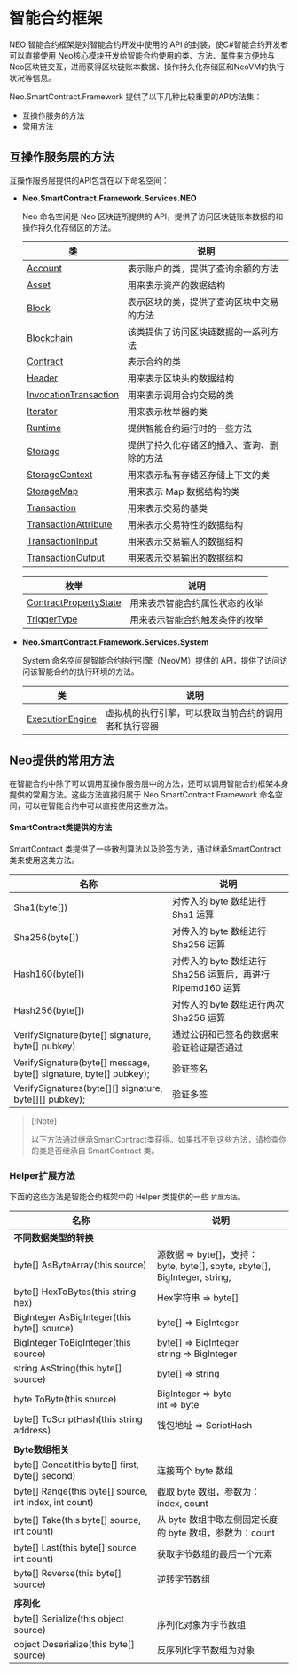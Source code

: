 # 智能合约框架

NEO 智能合约框架是对智能合约开发中使用的 API 的封装，使C#智能合约开发者可以直接使用 Neo核心模块开发给智能合约使用的类、方法、属性来方便地与Neo区块链交互，进而获得区块链账本数据、操作持久化存储区和NeoVM的执行状况等信息。

Neo.SmartContract.Framework 提供了以下几种比较重要的API方法集：

+ 互操作服务的方法
+ 常用方法

## 互操作服务层的方法

互操作服务层提供的API包含在以下命名空间：

+ **Neo.SmartContract.Framework.Services.NEO** 

  Neo 命名空间是 Neo 区块链所提供的 API，提供了访问区块链账本数据的和操作持久化存储区的方法。

  | 类                                                    | 说明                                       |
  | ----------------------------------------------------- | ------------------------------------------ |
  | [Account](neo/Account.md)                             | 表示账户的类，提供了查询余额的方法         |
  | [Asset](neo/Asset.md)                                 | 用来表示资产的数据结构                     |
  | [Block](neo/Block.md)                                 | 表示区块的类，提供了查询区块中交易的方法   |
  | [Blockchain](neo/Blockchain.md)                       | 该类提供了访问区块链数据的一系列方法       |
  | [Contract](neo/Contract.md)                           | 表示合约的类                               |
  | [Header](neo/Header.md)                               | 用来表示区块头的数据结构                   |
  | [InvocationTransaction](neo/InvocationTransaction.md) | 用来表示调用合约交易的类                   |
  | [Iterator](neo/Iterator.md)                           | 用来表示枚举器的类                         |
  | [Runtime](neo/Runtime.md)                             | 提供智能合约运行时的一些方法               |
  | [Storage](neo/Storage.md)                             | 提供了持久化存储区的插入、查询、删除的方法 |
  | [StorageContext](neo/StorageContext.md)               | 用来表示私有存储区存储上下文的类           |
  | [StorageMap](neo/StorageMap.md)                       | 用来表示 Map 数据结构的类                  |
  | [Transaction](neo/Transaction.md)                     | 用来表示交易的基类                         |
  | [TransactionAttribute](neo/TransactionAttribute.md)   | 用来表示交易特性的数据结构                 |
  | [TransactionInput](neo/TransactionInput.md)           | 用来表示交易输入的数据结构                 |
  | [TransactionOutput](neo/TransactionOutput.md)         | 用来表示交易输出的数据结构                 |

  | **枚举**                                              | **说明**                       |
  | ----------------------------------------------------- | ------------------------------ |
  | [ContractPropertyState](neo/ContractPropertyState.md) | 用来表示智能合约属性状态的枚举 |
  | [TriggerType](neo/TriggerType.md)                     | 用来表示智能合约触发条件的枚举 |

+ **Neo.SmartContract.Framework.Services.System** 

  System 命名空间是智能合约执行引擎（NeoVM）提供的 API，提供了访问访问该智能合约的执行环境的方法。

  | 类                                           | 说明                                                 |
  | -------------------------------------------- | ---------------------------------------------------- |
  | [ExecutionEngine](System/ExecutionEngine.md) | 虚拟机的执行引擎，可以获取当前合约的调用者和执行容器 |

## Neo提供的常用方法

在智能合约中除了可以调用互操作服务层中的方法，还可以调用智能合约框架本身提供的常用方法。这些方法直接归属于 Neo.SmartContract.Framework 命名空间，可以在智能合约中可以直接使用这些方法。

#### SmartContract类提供的方法

SmartContract 类提供了一些散列算法以及验签方法，通过继承SmartContract类来使用这类方法。

| 名称                                                         | 说明                                                        |
| ------------------------------------------------------------ | ----------------------------------------------------------- |
| Sha1(byte[])                                                 | 对传入的 byte 数组进行 Sha1 运算                            |
| Sha256(byte[])                                               | 对传入的 byte 数组进行 Sha256 运算                          |
| Hash160(byte[])                                              | 对传入的 byte 数组进行 Sha256 运算后，再进行 Ripemd160 运算 |
| Hash256(byte[])                                              | 对传入的 byte 数组进行两次 Sha256 运算                      |
| VerifySignature(byte[] signature, byte[] pubkey)             | 通过公钥和已签名的数据来验证验证是否通过                    |
| VerifySignature(byte[] message, byte[] signature, byte[] pubkey); | 验证签名                                                    |
| VerifySignatures(byte[][] signature, byte[][] pubkey);       | 验证多签                                                    |

>  [!Note]
>
> 以下方法通过继承SmartContract类获得。如果找不到这些方法，请检查你的类是否继承自 SmartContract 类。

### Helper扩展方法

下面的这些方法是智能合约框架中的 Helper 类提供的一些 ` 扩展方法 `。

| 名称                                                   | **说明**                                                     |
| ------------------------------------------------------ | ------------------------------------------------------------ |
| **不同数据类型的转换**                                 |                                                              |
| byte[] AsByteArray(this source)                        | 源数据 => byte[]，支持：<br />byte, byte[], sbyte, sbyte[], BigInteger, string, |
| byte[] HexToBytes(this string hex)                     | Hex字符串 => byte[]                                          |
| BigInteger AsBigInteger(this byte[] source)            | byte[] => BigInteger                                         |
| BigInteger ToBigInteger(this source)                   | byte[] => BigInteger<br />string => BigInteger               |
| string AsString(this byte[] source)                    | byte[] => string                                             |
| byte ToByte(this source)                               | BigInteger => byte<br />int => byte                          |
| byte[] ToScriptHash(this string address)               | 钱包地址 => ScriptHash                                       |
|                                                        |                                                              |
| **Byte数组相关**                                       |                                                              |
| byte[] Concat(this byte[] first, byte[] second)        | 连接两个 byte 数组                                           |
| byte[] Range(this byte[] source, int index, int count) | 截取 byte 数组，参数为：index, count                         |
| byte[] Take(this byte[] source, int count)             | 从 byte 数组中取左侧固定长度的 byte 数组，参数为：count      |
| byte[] Last(this byte[] source, int count)             | 获取字节数组的最后一个元素                                   |
| byte[] Reverse(this byte[] source)                     | 逆转字节数组                                                 |
|                                                        |                                                              |
| **序列化**                                             |                                                              |
| byte[] Serialize(this object source)                   | 序列化对象为字节数组                                         |
| object Deserialize(this byte[] source)                 | 反序列化字节数组为对象                                       |